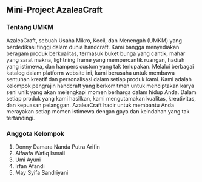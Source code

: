## Mini-Project AzaleaCraft

### Tentang UMKM 
AzaleaCraft, sebuah Usaha Mikro, Kecil, dan Menengah (UMKM) yang berdedikasi tinggi dalam dunia handcraft. Kami bangga menyediakan beragam produk berkualitas, termasuk buket bunga yang cantik, mahar yang sarat makna, lightning frame yang mempercantik ruangan, hadiah yang istimewa, dan hampers custom yang tak terlupakan. Melalui berbagai katalog dalam platform website ini, kami berusaha untuk membawa sentuhan kreatif dan personalisasi dalam setiap produk kami. Kami adalah kelompok pengrajin handcraft yang berkomitmen untuk menciptakan karya seni unik yang akan melengkapi momen berharga dalam hidup Anda. Dalam setiap produk yang kami hasilkan, kami mengutamakan kualitas, kreativitas, dan kepuasan pelanggan. AzaleaCraft hadir untuk membantu Anda merayakan setiap momen istimewa dengan gaya dan keindahan yang tak tertandingi.

### Anggota Kelompok
1. Donny Damara Nanda Putra Arifin
2. Alfaafa Wafiq Ismail
3. Umi Ayuni
4. Irfan Afandi
5. May Syifa Sandriyani